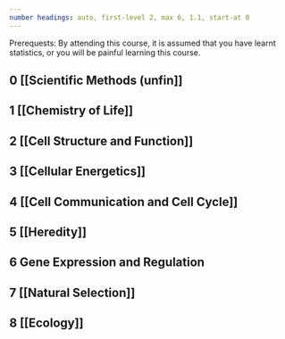 ```yaml
---
number headings: auto, first-level 2, max 6, 1.1, start-at 0
---
```

Prerequests:
By attending this course, it is assumed that you have learnt statistics, or you will be painful learning this course. 

## 0 [[Scientific Methods (unfin]]
## 1 [[Chemistry of Life]]
## 2 [[Cell Structure and Function]]
## 3 [[Cellular Energetics]]
## 4 [[Cell Communication and Cell Cycle]]
## 5 [[Heredity]]
## 6 Gene Expression and Regulation
## 7 [[Natural Selection]]
## 8 [[Ecology]]
